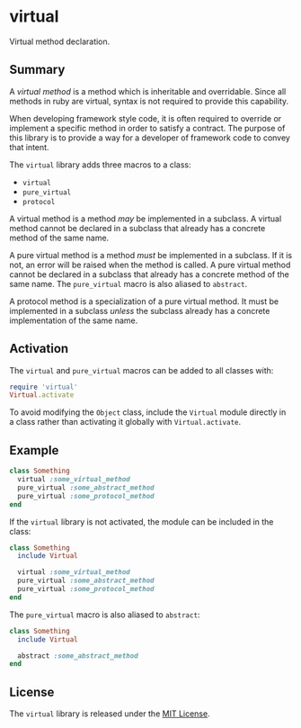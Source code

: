 # virtual

Virtual method declaration.

## Summary

A _virtual method_ is a method which is inheritable and overridable. Since all methods in ruby are virtual, syntax is not required to provide this capability.
 
When developing framework style code, it is often required to override or implement a specific method in order to satisfy a contract. The purpose of this library is to provide a way for a developer of framework code to convey that intent.

The `virtual` library adds three macros to a class:

- `virtual`
- `pure_virtual`
- `protocol`

A virtual method is a method _may_ be implemented in a subclass. A virtual method cannot be declared in a subclass that already has a concrete method of the same name.

A pure virtual method is a method _must_ be implemented in a subclass. If it is not, an error will be raised when the method is called. A pure virtual method cannot be declared in a subclass that already has a concrete method of the same name. The `pure_virtual` macro is also aliased to `abstract`.

A protocol method is a specialization of a pure virtual method. It must be implemented in a subclass _unless_ the subclass already has a concrete implementation of the same name.

## Activation

The `virtual` and `pure_virtual` macros can be added to all classes with:

```ruby
require 'virtual'
Virtual.activate
```

To avoid modifying the `Object` class, include the `Virtual` module directly in a class rather than activating it globally with `Virtual.activate`.

## Example

```ruby
class Something
  virtual :some_virtual_method
  pure_virtual :some_abstract_method
  pure_virtual :some_protocol_method
end
```

If the `virtual` library is not activated, the module can be included in the class:

```ruby
class Something
  include Virtual

  virtual :some_virtual_method
  pure_virtual :some_abstract_method
  pure_virtual :some_protocol_method
end
```

The `pure_virtual` macro is also aliased to `abstract`:

```ruby
class Something
  include Virtual

  abstract :some_abstract_method
end
```

## License

The `virtual` library is released under the [MIT License](https://github.com/eventide-project/virtual/blob/master/MIT-License.txt).
